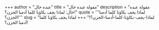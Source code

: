 +++
author = "عبده خال"
title = "مقولة عبده خال"
description = "مقولة عبده خال: لماذا يجف بكاؤنا كلما أدمنا الحزن؟!"
quote = '''لماذا يجف بكاؤنا كلما أدمنا الحزن؟!'''
slug = "لماذا-يجف-بكاؤنا-كلما-أدمنا-الحزن؟!"
+++
لماذا يجف بكاؤنا كلما أدمنا الحزن؟!
